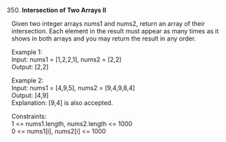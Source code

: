 350. **Intersection of Two Arrays II**

Given two integer arrays nums1 and nums2, return an array of their intersection. Each element in the result must appear as many times as it shows in both arrays and you may return the result in any order.<br>

Example 1:<br>
Input: nums1 = [1,2,2,1], nums2 = [2,2]<br>
Output: [2,2]<br>

Example 2:<br>
Input: nums1 = [4,9,5], nums2 = [9,4,9,8,4]<br>
Output: [4,9]<br>
Explanation: [9,4] is also accepted.<br>

Constraints:<br>
1 <= nums1.length, nums2.length <= 1000<br>
0 <= nums1[i], nums2[i] <= 1000
